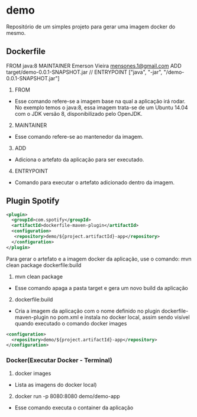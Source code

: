 # demo
Repositório de um simples projeto para gerar uma imagem docker do mesmo. 

## Dockerfile

FROM java:8 
MAINTAINER Emerson Vieira <mensones.1@gmail.com> 
ADD target/demo-0.0.1-SNAPSHOT.jar // 
ENTRYPOINT ["java", "-jar", "/demo-0.0.1-SNAPSHOT.jar"] 

1. FROM 
* Esse comando refere-se a imagem base na qual a aplicação irá rodar. No exemplo temos o java:8, essa imagem trata-se de um Ubuntu 14.04 com o JDK versão 8, disponibilizado pelo OpenJDK.
2. MAINTAINER 
* Esse comando refere-se ao mantenedor da imagem. 
3. ADD 
* Adiciona o artefato da aplicação para ser executado. 
4. ENTRYPOINT
* Comando para executar o artefato adicionado dentro da imagem. 

## Plugin Spotify
```xml
<plugin>
  <groupId>com.spotify</groupId>
  <artifactId>dockerfile-maven-plugin</artifactId>
  <configuration>
   <repository>demo/${project.artifactId}-app</repository>
  </configuration>
</plugin>
```
Para gerar o artefato e a imagem docker da aplicação, use o comando: mvn clean package dockerfile:build

1. mvn clean package 
* Esse comando apaga a pasta target e gera um novo build da aplicação
2. dockerfile:build 
* Cria a imagem da aplicação com o nome definido no plugin dockerfile-maven-plugin no pom.xml e instala no docker local, assim sendo visível quando executado o comando docker images

```xml
<configuration>
  <repository>demo/${project.artifactId}-app</repository>
</configuration>
```
### Docker(Executar Docker - Terminal)

1. docker images 
* Lista as imagens do docker local)
2. docker run -p 8080:8080 demo/demo-app 
* Esse comando executa o container da aplicação

